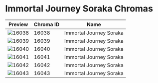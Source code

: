 # Immortal Journey Soraka Chromas

| Preview | Chroma ID | Name |
|---------|-----------|------|
| ![16038](https://raw.communitydragon.org/latest/plugins/rcp-be-lol-game-data/global/default/v1/champion-chroma-images/16/16038.png) | 16038 | Immortal Journey Soraka |
| ![16039](https://raw.communitydragon.org/latest/plugins/rcp-be-lol-game-data/global/default/v1/champion-chroma-images/16/16039.png) | 16039 | Immortal Journey Soraka |
| ![16040](https://raw.communitydragon.org/latest/plugins/rcp-be-lol-game-data/global/default/v1/champion-chroma-images/16/16040.png) | 16040 | Immortal Journey Soraka |
| ![16041](https://raw.communitydragon.org/latest/plugins/rcp-be-lol-game-data/global/default/v1/champion-chroma-images/16/16041.png) | 16041 | Immortal Journey Soraka |
| ![16042](https://raw.communitydragon.org/latest/plugins/rcp-be-lol-game-data/global/default/v1/champion-chroma-images/16/16042.png) | 16042 | Immortal Journey Soraka |
| ![16043](https://raw.communitydragon.org/latest/plugins/rcp-be-lol-game-data/global/default/v1/champion-chroma-images/16/16043.png) | 16043 | Immortal Journey Soraka |